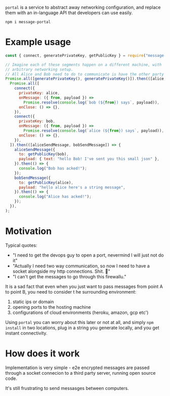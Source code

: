 `portal` is a service to abstract away networking configuration, and replace them with an in-language API that developers can use easily.

`npm i message-portal`

# Example usage

```js
const { connect, generatePrivateKey, getPublicKey } = require("message-portal");

// Imagine each of these segments happen on a different machine, with
// arbitrary networking setup.
// All Alice and Bob need to do to communicate is have the other party's public key.
Promise.all([generatePrivateKey(), generatePrivateKey()]).then(([alice, bob]) =>
  Promise.all([
    connect({
      privateKey: alice,
      onMessage: ({ from, payload }) =>
        Promise.resolve(console.log(`bob (${from}) says`, payload)),
      onClose: () => {},
    }),
    connect({
      privateKey: bob,
      onMessage: ({ from, payload }) =>
        Promise.resolve(console.log(`alice (${from}) says`, payload)),
      onClose: () => {},
    }),
  ]).then(([aliceSendMessage, bobSendMessage]) => {
    aliceSendMessage({
      to: getPublicKey(bob),
      payload: { text: "hello Bob! I've sent you this small json" },
    }).then(() => {
      console.log("Bob has acked!");
    });
    bobSendMessage({
      to: getPublicKey(alice),
      payload: "hello alice here's a string message",
    }).then(() => {
      console.log("Alice has acked!");
    });
  }),
);
```

# Motivation

Typical quotes:

- "I need to get the devops guy to open a port, nevermind I will just not do it"
- "Actually I need two way communication, so now I need to have a socket alongside my http connections. Shit. 🤦"
- "I can't get the messages to go through this firewallu."

It is a sad fact that even when you just want to pass messages from point A to point B, you need to consider t he surrounding environment:

1. static ips or domain
2. opening ports to the hosting machine
3. configurations of cloud environments (heroku, amazon, gcp etc')

Using `portal` you can worry about this later or not at all, and simply `npm install` in two locations, plug in a string you generate locally, and you get instant connectivity.

# How does it work

Implementation is very simple - e2e encrypted messages are passed through a socket connecion to a third party server, running open source code.

It's still frustrating to send messasges between computers.
